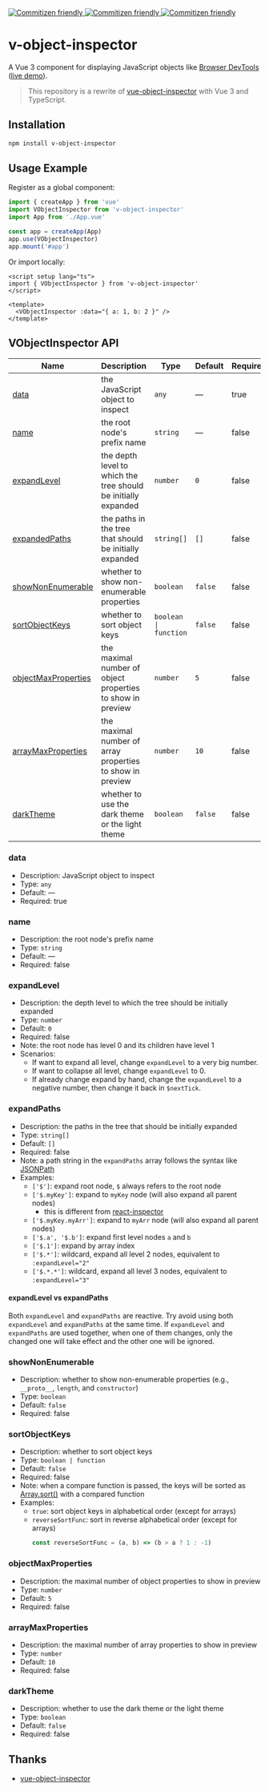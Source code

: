 <a href="https://www.npmjs.com/package/v-object-inspector">
    <img alt="Commitizen friendly" src="https://img.shields.io/npm/v/v-object-inspector">
</a>
<a href="https://www.npmtrends.com/v-object-inspector">
    <img alt="Commitizen friendly" src="https://img.shields.io/npm/dt/v-object-inspector">
</a>
<a href="http://commitizen.github.io/cz-cli/">
    <img alt="Commitizen friendly" src="https://img.shields.io/badge/commitizen-friendly-brightgreen">
</a>

# v-object-inspector

A Vue 3 component for displaying JavaScript objects like [Browser DevTools](https://developer.chrome.com/docs/devtools/) ([live demo](https://zhangyu94.github.io/VObjectInspector/)).

> This repository is a rewrite of [vue-object-inspector](https://github.com/vikyd/vue-object-inspector) with Vue 3 and TypeScript.

## Installation

```bash
npm install v-object-inspector
```

## Usage Example

Register as a global component:

```ts
import { createApp } from 'vue'
import VObjectInspector from 'v-object-inspector'
import App from './App.vue'

const app = createApp(App)
app.use(VObjectInspector)
app.mount('#app')
```

Or import locally:

```vue
<script setup lang="ts">
import { VObjectInspector } from 'v-object-inspector'
</script>

<template>
  <VObjectInspector :data="{ a: 1, b: 2 }" />
</template>
```

## VObjectInspector API

| Name                                        | Description                                                    | Type                  | Default | Required |
| ------------------------------------------- | -------------------------------------------------------------- | --------------------- | ------- | -------- |
| [data](#data)                               | the JavaScript object to inspect                               | `any`                 | —       | true     |
| [name](#name)                               | the root node's prefix name                                    | `string`              | —       | false    |
| [expandLevel](#expandlevel)                 | the depth level to which the tree should be initially expanded | `number`              | `0`     | false    |
| [expandedPaths](#expandpaths)               | the paths in the tree that should be initially expanded        | `string[]`            | `[]`    | false    |
| [showNonEnumerable](#shownonenumerable)     | whether to show non-enumerable properties                      | `boolean`             | `false` | false    |
| [sortObjectKeys](#sortobjectkeys)           | whether to sort object keys                                    | `boolean \| function` | `false` | false    |
| [objectMaxProperties](#objectmaxproperties) | the maximal number of object properties to show in preview     | `number`              | `5`     | false    |
| [arrayMaxProperties](#arraymaxproperties)   | the maximal number of array properties to show in preview      | `number`              | `10`    | false    |
| [darkTheme](#darktheme)                     | whether to use the dark theme or the light theme               | `boolean`             | `false` | false    |

### data

- Description: JavaScript object to inspect
- Type: `any`
- Default: —
- Required: true

### name

- Description: the root node's prefix name
- Type: `string`
- Default: —
- Required: false

### expandLevel

- Description: the depth level to which the tree should be initially expanded
- Type: `number`
- Default: `0`
- Required: false
- Note: the root node has level 0 and its children have level 1
- Scenarios:
    - If want to expand all level, change `expandLevel` to a very big number.
    - If want to collapse all level, change `expandLevel` to 0.
    - If already change expand by hand, change the `expandLevel` to a negative number, then change it back in `$nextTick`.

### expandPaths

- Description: the paths in the tree that should be initially expanded
- Type: `string[]`
- Default: `[]`
- Required: false
- Note: a path string in the `expandPaths` array follows the syntax like [JSONPath](https://goessner.net/articles/JsonPath/)
- Examples:
    - `['$']`: expand root node, `$` always refers to the root node
    - `['$.myKey']`: expand to `myKey` node (will also expand all parent nodes)
        - this is different from [react-inspector](https://github.com/storybookjs/react-inspector)
    - `['$.myKey.myArr']`: expand to `myArr` node (will also expand all parent nodes)
    - `['$.a', '$.b']`: expand first level nodes `a` and `b`
    - `['$.1']`: expand by array index
    - `['$.*']`: wildcard, expand all level 2 nodes, equivalent to `:expandLevel="2"`
    - `['$.*.*']`: wildcard, expand all level 3 nodes, equivalent to `:expandLevel="3"`

#### expandLevel vs expandPaths

Both `expandLevel` and `expandPaths` are reactive.
Try avoid using both `expandLevel` and `expandPaths` at the same time.
If `expandLevel` and `expandPaths` are used together, when one of them changes, only the changed one will take effect and the other one will be ignored.

### showNonEnumerable

- Description: whether to show non-enumerable properties (e.g., `__proto__`, `length`, and `constructor`)
- Type: `boolean`
- Default: `false`
- Required: false

### sortObjectKeys

- Description: whether to sort object keys
- Type: `boolean | function`
- Default: `false`
- Required: false
- Note: when a compare function is passed, the keys will be sorted as [Array.sort()](https://developer.mozilla.org/en-US/docs/Web/JavaScript/Reference/Global_Objects/Array/sort) with a compared function
- Examples:
    - `true`: sort object keys in alphabetical order (except for arrays)
    - `reverseSortFunc`: sort in reverse alphabetical order (except for arrays)
        ```js
        const reverseSortFunc = (a, b) => (b > a ? 1 : -1)
        ```

### objectMaxProperties

- Description: the maximal number of object properties to show in preview
- Type: `number`
- Default: `5`
- Required: false

### arrayMaxProperties

- Description: the maximal number of array properties to show in preview
- Type: `number`
- Default: `10`
- Required: false

### darkTheme

- Description: whether to use the dark theme or the light theme
- Type: `boolean`
- Default: `false`
- Required: false

## Thanks

- [vue-object-inspector](https://github.com/vikyd/vue-object-inspector)
